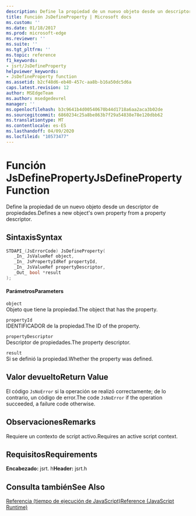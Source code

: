 ```yaml
---
description: Define la propiedad de un nuevo objeto desde un descriptor de propiedades.
title: Función JsDefineProperty | Microsoft docs
ms.custom: ''
ms.date: 01/18/2017
ms.prod: microsoft-edge
ms.reviewer: ''
ms.suite: ''
ms.tgt_pltfrm: ''
ms.topic: reference
f1_keywords:
- jsrt/JsDefineProperty
helpviewer_keywords:
- JsDefineProperty function
ms.assetid: b2cf48d6-eb40-457c-aa8b-b16a50dc5d6a
caps.latest.revision: 12
author: MSEdgeTeam
ms.author: msedgedevrel
manager: ''
ms.openlocfilehash: b3c9641b4d00540670b44d1718a6aa2aca3b02de
ms.sourcegitcommit: 6860234c25a8be863b7f29a54838e78e120dbb62
ms.translationtype: MT
ms.contentlocale: es-ES
ms.lasthandoff: 04/09/2020
ms.locfileid: "10573477"
---
```

# <span data-ttu-id="6800f-103">Función JsDefineProperty</span><span class="sxs-lookup"><span data-stu-id="6800f-103">JsDefineProperty Function</span></span>
<span data-ttu-id="6800f-104">Define la propiedad de un nuevo objeto desde un descriptor de propiedades.</span><span class="sxs-lookup"><span data-stu-id="6800f-104">Defines a new object's own property from a property descriptor.</span></span>  
  
## <span data-ttu-id="6800f-105">Sintaxis</span><span class="sxs-lookup"><span data-stu-id="6800f-105">Syntax</span></span>  
  
```cpp  
STDAPI_(JsErrorCode) JsDefineProperty(  
   _In_ JsValueRef object,  
   _In_ JsPropertyIdRef propertyId,  
   _In_ JsValueRef propertyDescriptor,  
   _Out_ bool *result  
);  
```  
  
#### <span data-ttu-id="6800f-106">Parámetros</span><span class="sxs-lookup"><span data-stu-id="6800f-106">Parameters</span></span>  
 `object`  
 <span data-ttu-id="6800f-107">Objeto que tiene la propiedad.</span><span class="sxs-lookup"><span data-stu-id="6800f-107">The object that has the property.</span></span>  
  
 `propertyId`  
 <span data-ttu-id="6800f-108">IDENTIFICADOR de la propiedad.</span><span class="sxs-lookup"><span data-stu-id="6800f-108">The ID of the property.</span></span>  
  
 `propertyDescriptor`  
 <span data-ttu-id="6800f-109">Descriptor de propiedades.</span><span class="sxs-lookup"><span data-stu-id="6800f-109">The property descriptor.</span></span>  
  
 `result`  
 <span data-ttu-id="6800f-110">Si se definió la propiedad.</span><span class="sxs-lookup"><span data-stu-id="6800f-110">Whether the property was defined.</span></span>  
  
## <span data-ttu-id="6800f-111">Valor devuelto</span><span class="sxs-lookup"><span data-stu-id="6800f-111">Return Value</span></span>  
 <span data-ttu-id="6800f-112">El código `JsNoError` si la operación se realizó correctamente; de lo contrario, un código de error.</span><span class="sxs-lookup"><span data-stu-id="6800f-112">The code `JsNoError` if the operation succeeded, a failure code otherwise.</span></span>  
  
## <span data-ttu-id="6800f-113">Observaciones</span><span class="sxs-lookup"><span data-stu-id="6800f-113">Remarks</span></span>  
 <span data-ttu-id="6800f-114">Requiere un contexto de script activo.</span><span class="sxs-lookup"><span data-stu-id="6800f-114">Requires an active script context.</span></span>  
  
## <span data-ttu-id="6800f-115">Requisitos</span><span class="sxs-lookup"><span data-stu-id="6800f-115">Requirements</span></span>  
 <span data-ttu-id="6800f-116">**Encabezado:** jsrt. h</span><span class="sxs-lookup"><span data-stu-id="6800f-116">**Header:** jsrt.h</span></span>  
  
## <span data-ttu-id="6800f-117">Consulta también</span><span class="sxs-lookup"><span data-stu-id="6800f-117">See Also</span></span>  
 [<span data-ttu-id="6800f-118">Referencia (tiempo de ejecución de JavaScript)</span><span class="sxs-lookup"><span data-stu-id="6800f-118">Reference (JavaScript Runtime)</span></span>](../chakra-hosting/reference-javascript-runtime.md)